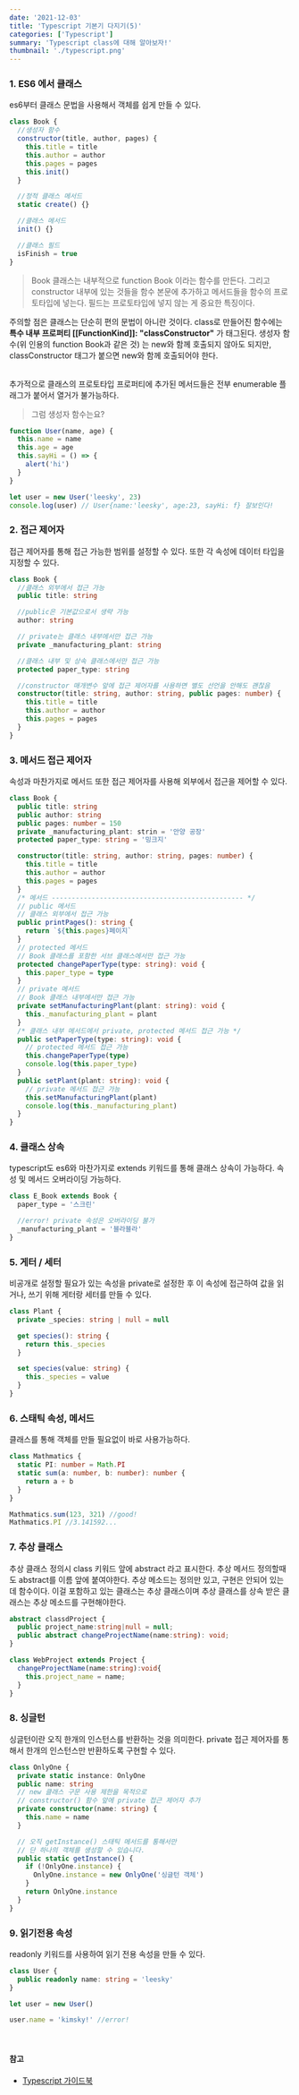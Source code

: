 ```yaml
---
date: '2021-12-03'
title: 'Typescript 기본기 다지기(5)'
categories: ['Typescript']
summary: 'Typescript class에 대해 알아보자!'
thumbnail: './typescript.png'
---
```


### 1. ES6 에서 클래스

es6부터 클래스 문법을 사용해서 객체를 쉽게 만들 수 있다.

```js
class Book {
  //생성자 함수
  constructor(title, author, pages) {
    this.title = title
    this.author = author
    this.pages = pages
    this.init()
  }

  //정적 클래스 메서드
  static create() {}

  //클래스 메서드
  init() {}

  //클래스 필드
  isFinish = true
}
```

> Book 클래스는 내부적으로 function Book 이라는 함수를 만든다.
> 그리고 constructor 내부에 있는 것들을 함수 본문에 추가하고
> 메서드들을 함수의 프로토타입에 넣는다.
> 필드는 프로토타입에 넣지 않는 게 중요한 특징이다.

주의할 점은 클래스는 단순히 편의 문법이 아니란 것이다.
class로 만들어진 함수에는 **특수 내부 프로퍼티 [[FunctionKind]]: "classConstructor"** 가 태그된다. 생성자 함수(위 인용의 function Book과 같은 것)
는 new와 함께 호출되지 않아도 되지만, classConstructor 태그가 붙으면 new와
함께 호출되어야 한다.
<br><br>

추가적으로 클래스의 프로토타입 프로퍼티에 추가된 메서드들은 전부 enumerable 플래그가 붙어서 열거가 불가능하다.

> 그럼 생성자 함수는요?

```js
function User(name, age) {
  this.name = name
  this.age = age
  this.sayHi = () => {
    alert('hi')
  }
}

let user = new User('leesky', 23)
console.log(user) // User{name:'leesky', age:23, sayHi: f} 잘보인다!
```

### 2. 접근 제어자

접근 제어자를 통해 접근 가능한 범위를 설정할 수 있다.
또한 각 속성에 데이터 타입을 지정할 수 있다.

```ts
class Book {
  //클래스 외부에서 접근 가능
  public title: string

  //public은 기본값으로서 생략 가능
  author: string

  // private는 클래스 내부에서만 접근 가능
  private _manufacturing_plant: string

  //클래스 내부 및 상속 클래스에서만 접근 가능
  protected paper_type: string

  //constructor 매개변수 앞에 접근 제어자를 사용하면 별도 선언을 안해도 괜찮음
  constructor(title: string, author: string, public pages: number) {
    this.title = title
    this.author = author
    this.pages = pages
  }
}
```

### 3. 메서드 접근 제어자

속성과 마찬가지로 메서드 또한 접근 제어자를 사용해 외부에서 접근을 제어할 수 있다.

```ts
class Book {
  public title: string
  public author: string
  public pages: number = 150
  private _manufacturing_plant: strin = '안양 공장'
  protected paper_type: string = '밍크지'

  constructor(title: string, author: string, pages: number) {
    this.title = title
    this.author = author
    this.pages = pages
  }
  /* 메서드 ------------------------------------------------ */
  // public 메서드
  // 클래스 외부에서 접근 가능
  public printPages(): string {
    return `${this.pages}페이지`
  }
  // protected 메서드
  // Book 클래스를 포함한 서브 클래스에서만 접근 가능
  protected changePaperType(type: string): void {
    this.paper_type = type
  }
  // private 메서드
  // Book 클래스 내부에서만 접근 가능
  private setManufacturingPlant(plant: string): void {
    this._manufacturing_plant = plant
  }
  /* 클래스 내부 메서드에서 private, protected 메서드 접근 가능 */
  public setPaperType(type: string): void {
    // protected 메서드 접근 가능
    this.changePaperType(type)
    console.log(this.paper_type)
  }
  public setPlant(plant: string): void {
    // private 메서드 접근 가능
    this.setManufacturingPlant(plant)
    console.log(this._manufacturing_plant)
  }
}
```

### 4. 클래스 상속

typescript도 es6와 마찬가지로 extends 키워드를 통해 클래스 상속이 가능하다. 속성 및 메서드 오버라이딩 가능하다.

```ts
class E_Book extends Book {
  paper_type = '스크린'

  //error! private 속성은 오버라이딩 불가
  _manufacturing_plant = '블라블라'
}
```

### 5. 게터 / 세터

비공개로 설정할 필요가 있는 속성을 private로 설정한 후 이 속성에 접근하여 값을
읽거나, 쓰기 위해 게터랑 세터를 만들 수 있다.

```ts
class Plant {
  private _species: string | null = null

  get species(): string {
    return this._species
  }

  set species(value: string) {
    this._species = value
  }
}
```

### 6. 스태틱 속성, 메서드

클래스를 통해 객체를 만들 필요없이 바로 사용가능하다.

```ts
class Mathmatics {
  static PI: number = Math.PI
  static sum(a: number, b: number): number {
    return a + b
  }
}

Mathmatics.sum(123, 321) //good!
Mathmatics.PI //3.141592...
```

### 7. 추상 클래스

추상 클래스 정의시 class 키워드 앞에 abstract 라고 표시한다.
추상 메서드 정의할때도 abstract를 이름 앞에 붙여야한다. 추상 메소드는
정의만 있고, 구현은 안되어 있는데 함수이다. 이걸 포함하고 있는 클래스는
추상 클래스이며 추상 클래스를 상속 받은 클래스는 추상 메소드를 구현해야한다.

```ts
abstract classdProject {
  public project_name:string|null = null;
  public abstract changeProjectName(name:string): void;
}

class WebProject extends Project {
  changeProjectName(name:string):void{
    this.project_name = name;
  }
}
```

### 8. 싱글턴

싱글턴이란 오직 한개의 인스턴스를 반환하는 것을 의미한다.
private 접근 제어자를 통해서 한개의 인스턴스만 반환하도록 구현할 수 있다.

```ts
class OnlyOne {
  private static instance: OnlyOne
  public name: string
  // new 클래스 구문 사용 제한을 목적으로
  // constructor() 함수 앞에 private 접근 제어자 추가
  private constructor(name: string) {
    this.name = name
  }

  // 오직 getInstance() 스태틱 메서드를 통해서만
  // 단 하나의 객체를 생성할 수 있습니다.
  public static getInstance() {
    if (!OnlyOne.instance) {
      OnlyOne.instance = new OnlyOne('싱글턴 객체')
    }
    return OnlyOne.instance
  }
}
```

### 9. 읽기전용 속성

readonly 키워드를 사용하여 읽기 전용 속성을 만들 수 있다.

```ts
class User {
  public readonly name: string = 'leesky'
}

let user = new User()

user.name = 'kimsky!' //error!
```

<br>

#### 참고

- [Typescript 가이드북](https://yamoo9.gitbook.io/typescript/)
